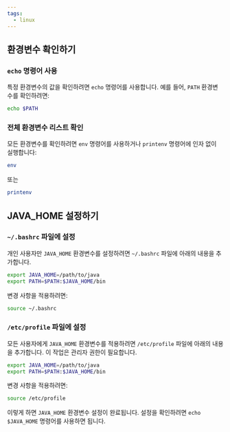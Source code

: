 ```yaml
---
tags:
  - linux
---
```

## 환경변수 확인하기

### `echo` 명령어 사용
특정 환경변수의 값을 확인하려면 `echo` 명령어를 사용합니다. 예를 들어, `PATH` 환경변수를 확인하려면:

```bash
echo $PATH
```

### 전체 환경변수 리스트 확인
모든 환경변수를 확인하려면 `env` 명령어를 사용하거나 `printenv` 명령어에 인자 없이 실행합니다:

```bash
env
```
또는
```bash
printenv
```

## JAVA_HOME 설정하기

### `~/.bashrc` 파일에 설정
개인 사용자만 `JAVA_HOME` 환경변수를 설정하려면 `~/.bashrc` 파일에 아래의 내용을 추가합니다.

```bash
export JAVA_HOME=/path/to/java
export PATH=$PATH:$JAVA_HOME/bin
```

변경 사항을 적용하려면:

```bash
source ~/.bashrc
```

### `/etc/profile` 파일에 설정
모든 사용자에게 `JAVA_HOME` 환경변수를 적용하려면 `/etc/profile` 파일에 아래의 내용을 추가합니다. 이 작업은 관리자 권한이 필요합니다.

```bash
export JAVA_HOME=/path/to/java
export PATH=$PATH:$JAVA_HOME/bin
```

변경 사항을 적용하려면:

```bash
source /etc/profile
```

이렇게 하면 `JAVA_HOME` 환경변수 설정이 완료됩니다. 설정을 확인하려면 `echo $JAVA_HOME` 명령어를 사용하면 됩니다.
